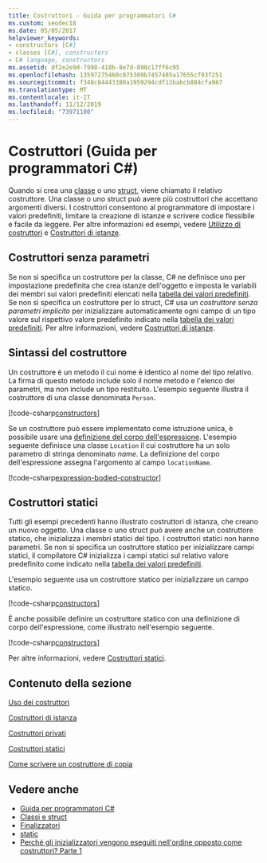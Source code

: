 ```yaml
---
title: Costruttori - Guida per programmatori C#
ms.custom: seodec18
ms.date: 05/05/2017
helpviewer_keywords:
- constructors [C#]
- classes [C#], constructors
- C# language, constructors
ms.assetid: df2e2e9d-7998-418b-8e7d-890c17ff6c95
ms.openlocfilehash: 13597275460c075309b7457485a17655cf93f251
ms.sourcegitcommit: f348c84443380a1959294cdf12babcb804cfa987
ms.translationtype: MT
ms.contentlocale: it-IT
ms.lasthandoff: 11/12/2019
ms.locfileid: "73971100"
---
```

# <a name="constructors-c-programming-guide"></a>Costruttori (Guida per programmatori C#)

Quando si crea una [classe](../../language-reference/keywords/class.md) o uno [struct](../../language-reference/keywords/struct.md), viene chiamato il relativo costruttore. Una classe o uno struct può avere più costruttori che accettano argomenti diversi. I costruttori consentono al programmatore di impostare i valori predefiniti, limitare la creazione di istanze e scrivere codice flessibile e facile da leggere. Per altre informazioni ed esempi, vedere [Utilizzo di costruttori](./using-constructors.md) e [Costruttori di istanze](./instance-constructors.md).  

## <a name="parameterless-constructors"></a>Costruttori senza parametri
  
Se non si specifica un costruttore per la classe, C# ne definisce uno per impostazione predefinita che crea istanze dell'oggetto e imposta le variabili dei membri sui valori predefiniti elencati nella [tabella dei valori predefiniti](../../language-reference/keywords/default-values-table.md). Se non si specifica un costruttore per lo struct, C# usa un *costruttore senza parametri implicito* per inizializzare automaticamente ogni campo di un tipo valore sul rispettivo valore predefinito indicato nella [tabella dei valori predefiniti](../../language-reference/keywords/default-values-table.md). Per altre informazioni, vedere [Costruttori di istanze](./instance-constructors.md).  

## <a name="constructor-syntax"></a>Sintassi del costruttore

Un costruttore è un metodo il cui nome è identico al nome del tipo relativo. La firma di questo metodo include solo il nome metodo e l'elenco dei parametri, ma non include un tipo restituito. L'esempio seguente illustra il costruttore di una classe denominata `Person`.

[!code-csharp[constructors](../../../../samples/snippets/csharp/programming-guide/classes-and-structs/constructors1.cs#1)]  

Se un costruttore può essere implementato come istruzione unica, è possibile usare una [definizione del corpo dell'espressione](../statements-expressions-operators/expression-bodied-members.md). L'esempio seguente definisce una classe `Location` il cui costruttore ha un solo parametro di stringa denominato *name*. La definizione del corpo dell'espressione assegna l'argomento al campo `locationName`.

[!code-csharp[expression-bodied-constructor](../../../../samples/snippets/csharp/programming-guide/classes-and-structs/expr-bodied-ctor.cs#1)]  

## <a name="static-constructors"></a>Costruttori statici

Tutti gli esempi precedenti hanno illustrato costruttori di istanza, che creano un nuovo oggetto. Una classe o uno struct può avere anche un costruttore statico, che inizializza i membri statici del tipo.  I costruttori statici non hanno parametri. Se non si specifica un costruttore statico per inizializzare campi statici, il compilatore C# inizializza i campi statici sul relativo valore predefinito come indicato nella [tabella dei valori predefiniti](../../language-reference/keywords/default-values-table.md).

L'esempio seguente usa un costruttore statico per inizializzare un campo statico.

[!code-csharp[constructors](../../../../samples/snippets/csharp/programming-guide/classes-and-structs/constructors1.cs#2)]  

È anche possibile definire un costruttore statico con una definizione di corpo dell'espressione, come illustrato nell'esempio seguente. 

[!code-csharp[constructors](../../../../samples/snippets/csharp/programming-guide/classes-and-structs/constructors1.cs#3)]  

Per altre informazioni, vedere [Costruttori statici](./static-constructors.md).  
  
## <a name="in-this-section"></a>Contenuto della sezione  
 [Uso dei costruttori](./using-constructors.md)  
  
 [Costruttori di istanza](./instance-constructors.md)  
  
 [Costruttori privati](./private-constructors.md)  
  
 [Costruttori statici](./static-constructors.md)  
  
 [Come scrivere un costruttore di copia](./how-to-write-a-copy-constructor.md)  
  
## <a name="see-also"></a>Vedere anche

- [Guida per programmatori C#](../index.md)
- [Classi e struct](./index.md)
- [Finalizzatori](./destructors.md)
- [static](../../language-reference/keywords/static.md)
- [Perché gli inizializzatori vengono eseguiti nell'ordine opposto come costruttori? Parte 1](https://blogs.msdn.microsoft.com/ericlippert/2008/02/15/why-do-initializers-run-in-the-opposite-order-as-constructors-part-one)
